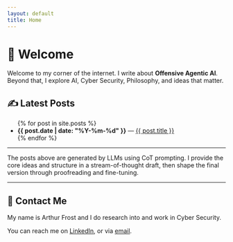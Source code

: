 ```yaml
---
layout: default
title: Home
---
```


# 👋 Welcome 

Welcome to my corner of the internet. I write about **Offensive Agentic AI**. 
Beyond that, I explore AI, Cyber Security, Philosophy, and ideas that matter.

## ✍️ Latest Posts

<ul>
{% for post in site.posts %}
  <li>
    <strong>{{ post.date | date: "%Y-%m-%d" }}</strong> — 
    <a href="{{ post.url }}">{{ post.title }}</a>
  </li>
{% endfor %}
</ul>

---
The posts above are generated by LLMs using CoT prompting. I provide the core ideas and structure in a stream-of-thought draft, then shape the final version through proofreading and fine-tuning. 






---

## 👤 Contact Me

My name is Arthur Frost and I do research into and work in Cyber Security. 

You can reach me on [LinkedIn](www.linkedin.com/in/frostsec), or via [email](contact@frost.fyi).
